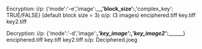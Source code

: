Encryption:
i/p:
{'mode':'-e','image':____________,'block_size':__________,'complex_key': TRUE/FALSE}
(default block size = 3)
o/p:
(3 images)
enciphered.tiff
key.tiff
key2.tiff


Decryption:
i/p:
{'mode':'-d','image':____________,'key_image':_________,'key_image2':_________}
enciphered.tiff
key.tiff
key2.tiff
o/p:
Deciphered.joeg
